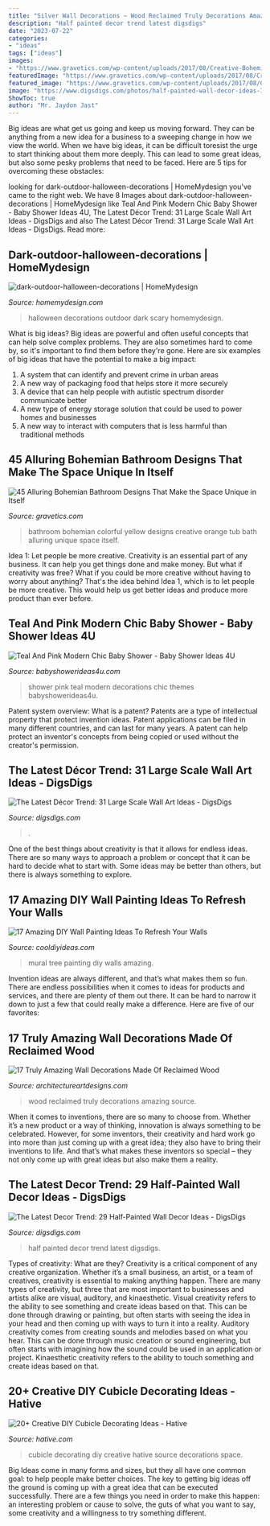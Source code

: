 ```yaml
---
title: "Silver Wall Decorations ~ Wood Reclaimed Truly Decorations Amazing Source"
description: "Half painted decor trend latest digsdigs"
date: "2023-07-22"
categories:
- "ideas"
tags: ["ideas"]
images:
- "https://www.gravetics.com/wp-content/uploads/2017/08/Creative-Bohemian-Bathroom-With-Yellow-Wall-Orange-Bath-Tub-Colorful-Flooring.jpg"
featuredImage: "https://www.gravetics.com/wp-content/uploads/2017/08/Creative-Bohemian-Bathroom-With-Yellow-Wall-Orange-Bath-Tub-Colorful-Flooring.jpg"
featured_image: "https://www.gravetics.com/wp-content/uploads/2017/08/Creative-Bohemian-Bathroom-With-Yellow-Wall-Orange-Bath-Tub-Colorful-Flooring.jpg"
image: "https://www.digsdigs.com/photos/half-painted-wall-decor-ideas-10.jpg"
ShowToc: true
author: "Mr. Jaydon Jast"
---
```



Big ideas are what get us going and keep us moving forward. They can be anything from a new idea for a business to a sweeping change in how we view the world. When we have big ideas, it can be difficult toresist the urge to start thinking about them more deeply. This can lead to some great ideas, but also some pesky problems that need to be faced. Here are 5 tips for overcoming these obstacles: 

	

		
looking for dark-outdoor-halloween-decorations | HomeMydesign you've came to the right web. We have 8 Images about dark-outdoor-halloween-decorations | HomeMydesign like Teal And Pink Modern Chic Baby Shower - Baby Shower Ideas 4U, The Latest Décor Trend: 31 Large Scale Wall Art Ideas - DigsDigs and also The Latest Décor Trend: 31 Large Scale Wall Art Ideas - DigsDigs. Read more:
		
    
## Dark-outdoor-halloween-decorations | HomeMydesign

<img loading=lazy src="https://homemydesign.com/wp-content/uploads/2014/09/dark-outdoor-halloween-decorations.jpg" onerror="this.onerror=null;this.src='https://tse4.mm.bing.net/th?id=OIP.Mx1qikBiRJuHc7kXdMb1vgHaLT&amp;pid=15.1';" alt="dark-outdoor-halloween-decorations | HomeMydesign">

_Source: homemydesign.com_

>halloween decorations outdoor dark scary homemydesign. 

	

What is big ideas?
Big ideas are powerful and often useful concepts that can help solve complex problems. They are also sometimes hard to come by, so it's important to find them before they're gone. Here are six examples of big ideas that have the potential to make a big impact:
1. A system that can identify and prevent crime in urban areas 
2. A new way of packaging food that helps store it more securely 
3. A device that can help people with autistic spectrum disorder communicate better 
4. A new type of energy storage solution that could be used to power homes and businesses 
5. A new way to interact with computers that is less harmful than traditional methods 

    
## 45 Alluring Bohemian Bathroom Designs That Make The Space Unique In Itself

<img loading=lazy src="https://www.gravetics.com/wp-content/uploads/2017/08/Creative-Bohemian-Bathroom-With-Yellow-Wall-Orange-Bath-Tub-Colorful-Flooring.jpg" onerror="this.onerror=null;this.src='https://tse1.mm.bing.net/th?id=OIP.aWu7HgdcTcWWHDAs5crXewHaLH&amp;pid=15.1';" alt="45 Alluring Bohemian Bathroom Designs That Make the Space Unique in Itself">

_Source: gravetics.com_

>bathroom bohemian colorful yellow designs creative orange tub bath alluring unique space itself. 

	

Idea 1: Let people be more creative.
Creativity is an essential part of any business. It can help you get things done and make money. But what if creativity was free? What if you could be more creative without having to worry about anything? That's the idea behind Idea 1, which is to let people be more creative. This would help us get better ideas and produce more product than ever before.

    
## Teal And Pink Modern Chic Baby Shower - Baby Shower Ideas 4U

<img loading=lazy src="https://www.babyshowerideas4u.com/wp-content/uploads/2016/05/Teal-And-Pink-Modern-Chic-Baby-Shower-Decorations-600x800.jpg" onerror="this.onerror=null;this.src='https://tse3.mm.bing.net/th?id=OIP.z2FAPgmg_7A8ZMUJC6SJtAHaJ4&amp;pid=15.1';" alt="Teal And Pink Modern Chic Baby Shower - Baby Shower Ideas 4U">

_Source: babyshowerideas4u.com_

>shower pink teal modern decorations chic themes babyshowerideas4u. 

	

Patent system overview: What is a patent?
Patents are a type of intellectual property that protect invention ideas. Patent applications can be filed in many different countries, and can last for many years. A patent can help protect an inventor's concepts from being copied or used without the creator's permission.

    
## The Latest Décor Trend: 31 Large Scale Wall Art Ideas - DigsDigs

<img loading=lazy src="https://www.digsdigs.com/photos/large-scale-wall-art-ideas-16-554x818.jpg" onerror="this.onerror=null;this.src='https://tse1.mm.bing.net/th?id=OIP.FHr8tj0ooCoHhkx-ygmIkwHaK7&amp;pid=15.1';" alt="The Latest Décor Trend: 31 Large Scale Wall Art Ideas - DigsDigs">

_Source: digsdigs.com_

>. 

	

One of the best things about creativity is that it allows for endless ideas. There are so many ways to approach a problem or concept that it can be hard to decide what to start with. Some ideas may be better than others, but there is always something to explore.

    
## 17 Amazing DIY Wall Painting Ideas To Refresh Your Walls

<img loading=lazy src="http://cooldiyideas.com/wp-content/uploads/2015/07/Tree-Mural.jpg" onerror="this.onerror=null;this.src='https://tse2.mm.bing.net/th?id=OIP.TW7BOu4x3fj9FSCJ7lLnAgHaJ4&amp;pid=15.1';" alt="17 Amazing DIY Wall Painting Ideas To Refresh Your Walls">

_Source: cooldiyideas.com_

>mural tree painting diy walls amazing. 

	

Invention ideas are always different, and that’s what makes them so fun. There are endless possibilities when it comes to ideas for products and services, and there are plenty of them out there. It can be hard to narrow it down to just a few that could really make a difference. Here are five of our favorites: 

    
## 17 Truly Amazing Wall Decorations Made Of Reclaimed Wood

<img loading=lazy src="https://www.architectureartdesigns.com/wp-content/uploads/2016/04/4-4-e1459636539158.jpg" onerror="this.onerror=null;this.src='https://tse4.mm.bing.net/th?id=OIP.Q8_MOaklnExzvCTmyF5jdwHaGt&amp;pid=15.1';" alt="17 Truly Amazing Wall Decorations Made Of Reclaimed Wood">

_Source: architectureartdesigns.com_

>wood reclaimed truly decorations amazing source. 

	

When it comes to inventions, there are so many to choose from. Whether it’s a new product or a way of thinking, innovation is always something to be celebrated. However, for some inventors, their creativity and hard work go into more than just coming up with a great idea; they also have to bring their inventions to life. And that’s what makes these inventors so special – they not only come up with great ideas but also make them a reality.

    
## The Latest Decor Trend: 29 Half-Painted Wall Decor Ideas - DigsDigs

<img loading=lazy src="https://www.digsdigs.com/photos/half-painted-wall-decor-ideas-10.jpg" onerror="this.onerror=null;this.src='https://tse4.mm.bing.net/th?id=OIP.mr83MT9RSPbpt79A9Lnl9wHaLH&amp;pid=15.1';" alt="The Latest Decor Trend: 29 Half-Painted Wall Decor Ideas - DigsDigs">

_Source: digsdigs.com_

>half painted decor trend latest digsdigs. 

	

Types of creativity: What are they?
Creativity is a critical component of any creative organization. Whether it’s a small business, an artist, or a team of creatives, creativity is essential to making anything happen. There are many types of creativity, but three that are most important to businesses and artists alike are visual, auditory, and kinaesthetic. 
Visual creativity refers to the ability to see something and create ideas based on that. This can be done through drawing or painting, but often starts with seeing the idea in your head and then coming up with ways to turn it into a reality. Auditory creativity comes from creating sounds and melodies based on what you hear. This can be done through music creation or sound engineering, but often starts with imagining how the sound could be used in an application or project. Kinaesthetic creativity refers to the ability to touch something and create ideas based on that.

    
## 20+ Creative DIY Cubicle Decorating Ideas - Hative

<img loading=lazy src="https://hative.com/wp-content/uploads/2014/06/cubicle-decorating-ideas/4-cubicle-decorating-ideas.jpg" onerror="this.onerror=null;this.src='https://tse3.mm.bing.net/th?id=OIP.VHOx8lixeW7JpfU3SP7vlgHaJ4&amp;pid=15.1';" alt="20+ Creative DIY Cubicle Decorating Ideas - Hative">

_Source: hative.com_

>cubicle decorating diy creative hative source decorations space. 

	

Big Ideas come in many forms and sizes, but they all have one common goal: to help people make better choices. The key to getting big ideas off the ground is coming up with a great idea that can be executed successfully. There are a few things you need in order to make this happen: an interesting problem or cause to solve, the guts of what you want to say, some creativity and a willingness to try something different.

